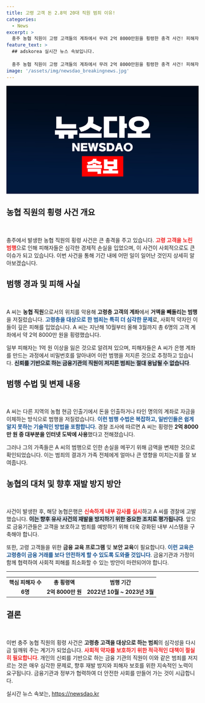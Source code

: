 ```yaml
---
title: 고령 고객 돈 2.8억 20대 직원 범죄 이유!
categories:
  - News
excerpt: >
  충주 농협 직원이 고령 고객들의 계좌에서 무려 2억 8000만원을 횡령한 충격 사건! 피해자들은 비밀번호를 노출당하고, A씨는 도박에 썼다는 후문이 전해진다. 클릭해 자세한 내용을 확인해보세요!
feature_text: >
  ## adskorea 실시간 뉴스 속보입니다.

  충주 농협 직원이 고령 고객들의 계좌에서 무려 2억 8000만원을 횡령한 충격 사건! 피해자들은 비밀번호를 노출당하고, A씨는 도박에 썼다는 후문이 전해진다. 클릭해 자세한 내용을 확인해보세요!
image: '/assets/img/newsdao_breakingnews.jpg'
---
```


<p><img src="/assets/img/newsdao_breakingnews.jpg" alt="adskorea 속보" /></p>

<h2 data-ke-size="size26">농협 직원의 횡령 사건 개요</h2>

<p data-ke-size="size16">&nbsp;</p>

<p>충주에서 발생한 농협 직원의 횡령 사건은 큰 충격을 주고 있습니다. <b><span style="color: #ee2323;">고령 고객을 노린 범행</span></b>으로 인해 피해자들은 심각한 경제적 손실을 입었으며, 이 사건이 사회적으로도 큰 이슈가 되고 있습니다. 이번 사건을 통해 기간 내에 어떤 일이 일어난 것인지 상세히 알아보겠습니다. </p>

<h2 data-ke-size="size26">범행 경과 및 피해 사실</h2>

<p data-ke-size="size16">&nbsp;</p>

<p>A 씨는 <strong>농협 직원</strong>으로서의 위치를 악용해 <strong>고령층 고객의 계좌</strong>에서 <strong>거액을 빼돌리는 범행</strong>을 저질렀습니다. <b><span style="color: #1a5490;">고령층을 대상으로 한 범죄는 특히 더 심각한 문제</span></b>로, 사회적 약자인 이들이 깊은 피해를 입었습니다. A 씨는 지난해 10월부터 올해 3월까지 총 6명의 고객 계좌에서 약 2억 8000만 원을 횡령했습니다. </p>

<p>일부 피해자는 1억 원 이상을 잃은 것으로 알려져 있으며, 피해자들은 A 씨가 은행 계좌를 만드는 과정에서 비밀번호를 알아내어 이런 범행을 저지른 것으로 추정하고 있습니다. <b><span style="background-color: #21538527;">신뢰를 기반으로 하는 금융기관의 직원이 저지른 범죄는 절대 용납될 수 없습니다</span></b>.</p>

<h2 data-ke-size="size26">범행 수법 및 변제 내용</h2>

<p data-ke-size="size16">&nbsp;</p>

<p>A 씨는 다른 지역의 농협 현금 인출기에서 돈을 인출하거나 타인 명의의 계좌로 자금을 이체하는 방식으로 범행을 저질렀습니다. <b><span style="color: #1a5490;">이런 범행 수법은 복잡하고, 일반인들은 쉽게 알지 못하는 기술적인 방법을 포함합니다</span></b>. 경찰 조사에 따르면 A 씨는 횡령한 <strong>2억 8000만 원 중 대부분을 인터넷 도박에 사용</strong>했다고 전해졌습니다.</p>

<p>그러나 그의 가족들은 A 씨의 범행으로 인한 손실을 메꾸기 위해 금액을 변제한 것으로 확인되었습니다. 이는 범죄의 결과가 가족 전체에게 얼마나 큰 영향을 미치는지를 잘 보여줍니다. </p>

<h2 data-ke-size="size26">농협의 대처 및 향후 재발 방지 방안</h2>

<p data-ke-size="size16">&nbsp;</p>

<p>사건이 발생한 후, 해당 농협은행은 <b><span style="color: #ee2323;">신속하게 내부 감사를 실시</span></b>하고 A 씨를 경찰에 고발했습니다. <b><span style="background-color: #21538527;">이는 향후 유사 사건의 재발을 방지하기 위한 중요한 조치로 평가됩니다</span></b>. 앞으로 금융기관들은 고객을 보호하고 범죄를 예방하기 위해 더욱 강화된 내부 시스템을 구축해야 합니다. </p>

<p>또한, 고령 고객들을 위한 <strong>금융 교육 프로그램</strong> 및 <strong>보안 교육</strong>이 필요합니다. <b><span style="color: #1a5490;">이런 교육은 고령층이 금융 거래를 보다 안전하게 할 수 있도록 도와줄 것입니다</span></b>. 금융기관과 가정이 함께 협력하여 사회적 피해를 최소화할 수 있는 방안이 마련되어야 합니다.</p>

<hr>

<table style="width: 100%; border-collapse: collapse;">
    <tr>
        <td style="text-align: center; height: 17px;"><b>핵심 피해자 수</b></td>
        <td style="text-align: center; height: 17px;"><b>총 횡령액</b></td>
        <td style="text-align: center; height: 17px;"><b>범행 기간</b></td>
    </tr>
    <tr>
        <td style="text-align: center; height: 17px;"><b>6명</b></td>
        <td style="text-align: center; height: 17px;"><b>2억 8000만 원</b></td>
        <td style="text-align: center; height: 17px;"><b>2022년 10월 ~ 2023년 3월</b></td>
    </tr>
</table>

<h2 data-ke-size="size26">결론</h2>

<p data-ke-size="size16">&nbsp;</p>

<p>이번 충주 농협 직원의 횡령 사건은 <strong>고령층 고객을 대상으로 하는 범죄</strong>의 심각성을 다시금 일깨워 주는 계기가 되었습니다. <b><span style="color: #ee2323;">사회적 약자를 보호하기 위한 적극적인 대책이 절실히 필요합니다</span></b>. 개인의 신뢰를 기반으로 하는 금융 기관의 직원이 이와 같은 범죄를 저지르는 것은 매우 심각한 문제로, 향후 재발 방지와 피해자 보호를 위한 지속적인 노력이 요구됩니다. 금융기관과 정부가 협력하여 더 안전한 사회를 만들어 가는 것이 시급합니다.</p>
실시간 뉴스 속보는, <a href="https://newsdao.kr" rel="dofollow">https://newsdao.kr</a>


